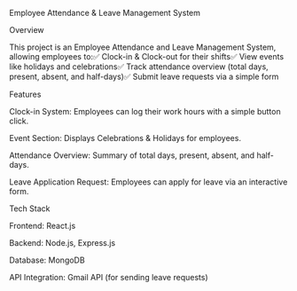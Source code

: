 Employee Attendance & Leave Management System

Overview

This project is an Employee Attendance and Leave Management System, allowing employees to:✅ Clock-in & Clock-out for their shifts✅ View events like holidays and celebrations✅ Track attendance overview (total days, present, absent, and half-days)✅ Submit leave requests via a simple form

Features

Clock-in System: Employees can log their work hours with a simple button click.

Event Section: Displays Celebrations & Holidays for employees.

Attendance Overview: Summary of total days, present, absent, and half-days.

Leave Application Request: Employees can apply for leave via an interactive form.

Tech Stack

Frontend: React.js

Backend: Node.js, Express.js

Database: MongoDB

API Integration: Gmail API (for sending leave requests)

